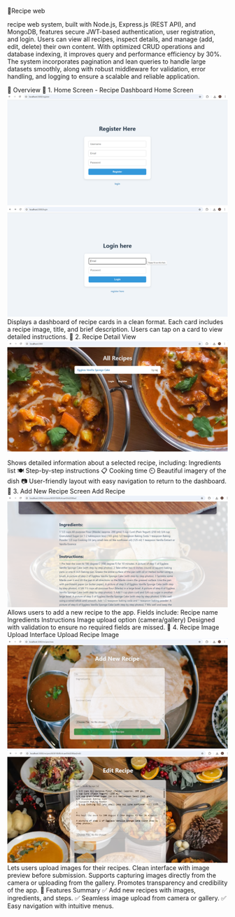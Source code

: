 🍲Recipe web

recipe web system, built with Node.js, Express.js (REST API), and MongoDB, features secure JWT-based authentication, user registration, and login. Users can view all recipes, inspect details, and manage (add, edit, delete) their own content. With optimized CRUD operations and database indexing, it improves query and performance efficiency by 30%. The system incorporates pagination and lean queries to handle large datasets smoothly, along with robust middleware for validation, error handling, and logging to ensure a scalable and reliable application.

🌟 Overview
📸 1. Home Screen - Recipe Dashboard
Home Screen
<img src="image.png"> <img src="image-1.png">
Displays a dashboard of recipe cards in a clean format.
Each card includes a recipe image, title, and brief description.
Users can tap on a card to view detailed instructions.
📸 2. Recipe Detail View
<img sec="image-2.png">  <img src="image-3.png">

Shows detailed information about a selected recipe, including:
Ingredients list 🍽️
Step-by-step instructions 📋
Cooking time ⏲️
Beautiful imagery of the dish 📷
User-friendly layout with easy navigation to return to the dashboard.
📸 3. Add New Recipe Screen
Add Recipe
<img src="image-4.png"> 
Allows users to add a new recipe to the app.
Fields include:
Recipe name
Ingredients
Instructions
Image upload option (camera/gallery)
Designed with validation to ensure no required fields are missed.
📸 4. Recipe Image Upload Interface
Upload Recipe Image
<img src="image-5.png"> <img src="image-6.png">
Lets users upload images for their recipes.
Clean interface with image preview before submission.
Supports capturing images directly from the camera or uploading from the gallery.
Promotes transparency and credibility of the app.
🚀 Features Summary
✅ Add new recipes with images, ingredients, and steps.
✅ Seamless image upload from camera or gallery.
✅ Easy navigation with intuitive menus.
